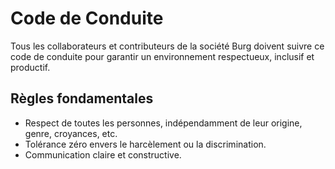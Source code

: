 # Code de Conduite

Tous les collaborateurs et contributeurs de la société Burg doivent suivre ce code de conduite pour garantir un environnement respectueux, inclusif et productif.

## Règles fondamentales
- Respect de toutes les personnes, indépendamment de leur origine, genre, croyances, etc.
- Tolérance zéro envers le harcèlement ou la discrimination.
- Communication claire et constructive.

